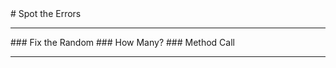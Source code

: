 
 <div id="linkPageBody">
  # Spot the Errors
  <hr/>
  ### Fix the Random
  ### How Many?
  ### Method Call
  <hr/>
 </div>

